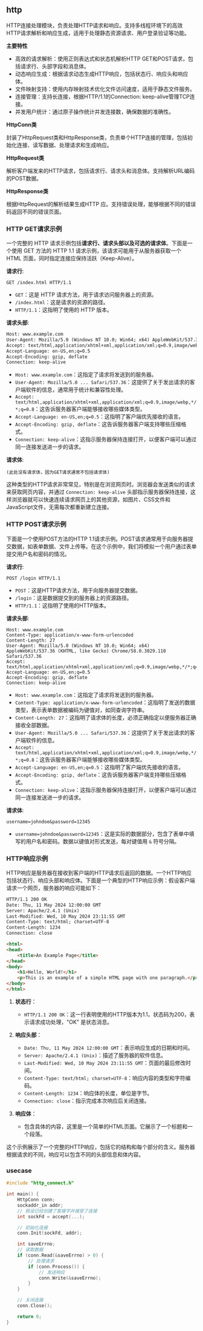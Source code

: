 ## http

HTTP连接处理模块，负责处理HTTP请求和响应。支持多线程环境下的高效HTTP请求解析和响应生成，适用于处理静态资源请求、用户登录验证等功能。

**主要特性**

- 高效的请求解析：使用正则表达式和状态机解析HTTP GET和POST请求，包括请求行、头部字段和消息体。
- 动态响应生成：根据请求动态生成HTTP响应，包括状态行、响应头和响应体。
- 文件映射支持：使用内存映射技术优化文件访问速度，适用于静态文件服务。
- 连接管理：支持长连接，根据HTTP/1.1的Connection: keep-alive管理TCP连接。
- 并发用户统计：通过原子操作统计并发连接数，确保数据的准确性。

**HttpConn类**

封装了HttpRequest类和HttpResponse类，负责单个HTTP连接的管理，包括初始化连接、读写数据、处理请求和生成响应。

**HttpRequest类**

解析客户端发来的HTTP请求，包括请求行、请求头和消息体。支持解析URL编码的POST数据。

**HttpResponse类**

根据HttpRequest的解析结果生成HTTP 应。支持错误处理，能够根据不同的错误码返回不同的错误页面。

### HTTP GET请求示例

一个完整的 HTTP 请求示例包括**请求行、请求头部以及可选的请求体**。下面是一个使用 GET 方法的 HTTP 1.1 请求示例，该请求可能用于从服务器获取一个 HTML 页面，同时指定连接应保持活跃（Keep-Alive）。

**请求行**:
```
GET /index.html HTTP/1.1
```

- `GET`：这是 HTTP 请求方法，用于请求访问服务器上的资源。
- `/index.html`：这是请求的资源的路径。
- `HTTP/1.1`：这指明了使用的 HTTP 版本。

**请求头部**:

```html
Host: www.example.com
User-Agent: Mozilla/5.0 (Windows NT 10.0; Win64; x64) AppleWebKit/537.36 (KHTML, like Gecko) Chrome/58.0.3029.110 Safari/537.36
Accept: text/html,application/xhtml+xml,application/xml;q=0.9,image/webp,*/*;q=0.8
Accept-Language: en-US,en;q=0.5
Accept-Encoding: gzip, deflate
Connection: keep-alive
```

- `Host: www.example.com`：这指定了请求将发送到的服务器。
- `User-Agent: Mozilla/5.0 ... Safari/537.36`：这提供了关于发出请求的客户端软件的信息，通常用于统计和兼容性处理。
- `Accept: text/html,application/xhtml+xml,application/xml;q=0.9,image/webp,*/*;q=0.8`：这告诉服务器客户端能够接收哪些媒体类型。
- `Accept-Language: en-US,en;q=0.5`：这指明了客户端优先接收的语言。
- `Accept-Encoding: gzip, deflate`：这告诉服务器客户端支持哪些压缩格式。
- `Connection: keep-alive`：这指示服务器保持连接打开，以便客户端可以通过同一连接发送进一步的请求。

**请求体**:

```
(此处没有请求体，因为GET请求通常不包括请求体)
```

这种类型的HTTP请求非常常见，特别是在浏览网页时。浏览器会发送类似的请求来获取网页内容，并通过 `Connection: keep-alive` 头部指示服务器保持连接，这样浏览器就可以快速连续请求网页上的其他资源，如图片、CSS文件和JavaScript文件，无需每次都重新建立连接。

### HTTP POST请求示例

下面是一个使用POST方法的HTTP 1.1请求示例。POST请求通常用于向服务器提交数据，如表单数据、文件上传等。在这个示例中，我们将模拟一个用户通过表单提交用户名和密码的情况。

**请求行**:
```
POST /login HTTP/1.1
```

- `POST`：这是HTTP请求方法，用于向服务器提交数据。
- `/login`：这是数据提交到的服务器上的资源路径。
- `HTTP/1.1`：这指明了使用的HTTP版本。

**请求头部**:
```
Host: www.example.com
Content-Type: application/x-www-form-urlencoded
Content-Length: 27
User-Agent: Mozilla/5.0 (Windows NT 10.0; Win64; x64) AppleWebKit/537.36 (KHTML, like Gecko) Chrome/58.0.3029.110 Safari/537.36
Accept: text/html,application/xhtml+xml,application/xml;q=0.9,image/webp,*/*;q=0.8
Accept-Language: en-US,en;q=0.5
Accept-Encoding: gzip, deflate
Connection: keep-alive
```

- `Host: www.example.com`：这指定了请求将发送到的服务器。
- `Content-Type: application/x-www-form-urlencoded`：这指明了发送的数据类型，表示表单数据被编码为键值对，如同查询字符串。
- `Content-Length: 27`：这指明了请求体的长度，必须正确指定以便服务器正确接收全部数据。
- `User-Agent: Mozilla/5.0 ... Safari/537.36`：这提供了关于发出请求的客户端软件的信息。
- `Accept: text/html,application/xhtml+xml,application/xml;q=0.9,image/webp,*/*;q=0.8`：这告诉服务器客户端能够接收哪些媒体类型。
- `Accept-Language: en-US,en;q=0.5`：这指明了客户端优先接收的语言。
- `Accept-Encoding: gzip, deflate`：这告诉服务器客户端支持哪些压缩格式。
- `Connection: keep-alive`：这指示服务器保持连接打开，以便客户端可以通过同一连接发送进一步的请求。

**请求体**:
```
username=johndoe&password=12345
```

- `username=johndoe&password=12345`：这是实际的数据部分，包含了表单中填写的用户名和密码。数据以键值对形式发送，每对键值用 `&` 符号分隔。

### HTTP响应示例

HTTP响应是服务器在接收到客户端的HTTP请求后返回的数据。一个HTTP响应包括状态行、响应头部和响应体。下面是一个典型的HTTP响应示例：假设客户端请求一个网页，服务器的响应可能如下：

```html
HTTP/1.1 200 OK
Date: Thu, 11 May 2024 12:00:00 GMT
Server: Apache/2.4.1 (Unix)
Last-Modified: Wed, 10 May 2024 23:11:55 GMT
Content-Type: text/html; charset=UTF-8
Content-Length: 1234
Connection: close

<html>
<head>
    <title>An Example Page</title>
</head>
<body>
    <h1>Hello, World!</h1>
    <p>This is an example of a simple HTML page with one paragraph.</p>
</body>
</html>
```

1. **状态行**：
   - `HTTP/1.1 200 OK`：这一行表明使用的HTTP版本为1.1，状态码为200，表示请求成功处理，"OK" 是状态消息。

2. **响应头部**：
   - `Date: Thu, 11 May 2024 12:00:00 GMT`：表示响应生成的日期和时间。
   - `Server: Apache/2.4.1 (Unix)`：描述了服务器的软件信息。
   - `Last-Modified: Wed, 10 May 2024 23:11:55 GMT`：页面的最后修改时间。
   - `Content-Type: text/html; charset=UTF-8`：响应内容的类型和字符编码。
   - `Content-Length: 1234`：响应体的长度，单位是字节。
   - `Connection: close`：指示完成本次响应后关闭连接。

3. **响应体**：
   - 包含具体的内容，这里是一个简单的HTML页面。它展示了一个标题和一个段落。

这个示例展示了一个完整的HTTP响应，包括它的结构和每个部分的含义。服务器根据请求的不同，响应可以包含不同的头部信息和体内容。

### usecase

```c++
#include "http_connect.h"

int main() {
    HttpConn conn;
    sockaddr_in addr;
    // 假设已经创建了套接字并接受了连接
    int sockFd = accept(...);

    // 初始化连接
    conn.Init(sockFd, addr);

    int saveErrno;
    // 读取数据
    if (conn.Read(&saveErrno) > 0) {
        // 处理请求
        if (conn.Process()) {
            // 发送响应
            conn.Write(&saveErrno);
        }
    }

    // 关闭连接
    conn.Close();

    return 0;
}
```
